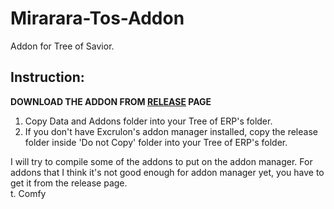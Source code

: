 # Mirarara-Tos-Addon
Addon for Tree of Savior. 

## Instruction:  
**DOWNLOAD THE ADDON FROM [RELEASE](https://github.com/Mirarara/Mirarara-Tos-Addon/releases) PAGE**  
1. Copy Data and Addons folder into your Tree of ERP's folder.  
2. If you don't have Excrulon's addon manager installed, copy the release folder inside 'Do not Copy' folder into your Tree of ERP's folder.  

I will try to compile some of the addons to put on the addon manager. For addons that I think it's not good enough for addon manager yet, you have to get it from the release page.  
t. Comfy
